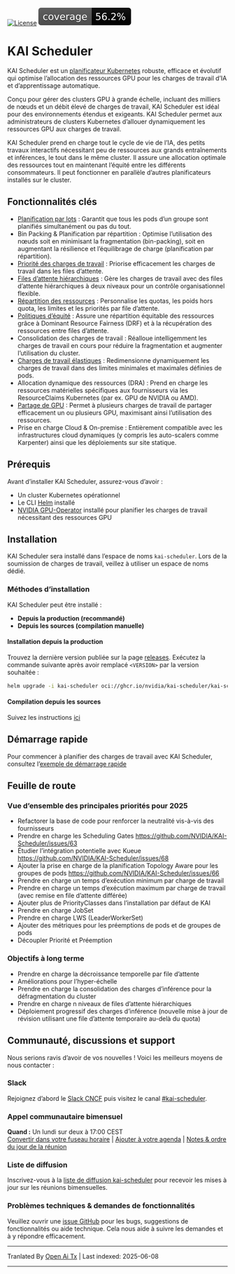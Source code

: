 [![License](https://img.shields.io/badge/License-Apache_2.0-blue.svg)](LICENSE) [![Coverage](https://github.com/NVIDIA/KAI-Scheduler/raw/coverage-badge/badges/coverage.svg)](https://github.com/NVIDIA/KAI-Scheduler/blob/main/.github/workflows/update-coverage-badge.yaml)
# KAI Scheduler
KAI Scheduler est un [planificateur Kubernetes](https://kubernetes.io/docs/concepts/scheduling-eviction/kube-scheduler/) robuste, efficace et évolutif qui optimise l’allocation des ressources GPU pour les charges de travail d’IA et d’apprentissage automatique.

Conçu pour gérer des clusters GPU à grande échelle, incluant des milliers de nœuds et un débit élevé de charges de travail, KAI Scheduler est idéal pour des environnements étendus et exigeants.
KAI Scheduler permet aux administrateurs de clusters Kubernetes d’allouer dynamiquement les ressources GPU aux charges de travail.

KAI Scheduler prend en charge tout le cycle de vie de l’IA, des petits travaux interactifs nécessitant peu de ressources aux grands entraînements et inférences, le tout dans le même cluster.
Il assure une allocation optimale des ressources tout en maintenant l’équité entre les différents consommateurs.
Il peut fonctionner en parallèle d’autres planificateurs installés sur le cluster.

## Fonctionnalités clés
* [Planification par lots](docs/batch/README.md) : Garantit que tous les pods d’un groupe sont planifiés simultanément ou pas du tout.
* Bin Packing & Planification par répartition : Optimise l’utilisation des nœuds soit en minimisant la fragmentation (bin-packing), soit en augmentant la résilience et l’équilibrage de charge (planification par répartition).
* [Priorité des charges de travail](docs/priority/README.md) : Priorise efficacement les charges de travail dans les files d’attente.
* [Files d’attente hiérarchiques](docs/queues/README.md) : Gère les charges de travail avec des files d’attente hiérarchiques à deux niveaux pour un contrôle organisationnel flexible.
* [Répartition des ressources](docs/fairness/README.md#resource-division-algorithm) : Personnalise les quotas, les poids hors quota, les limites et les priorités par file d’attente.
* [Politiques d’équité](docs/fairness/README.md#reclaim-strategies) : Assure une répartition équitable des ressources grâce à Dominant Resource Fairness (DRF) et à la récupération des ressources entre files d’attente.
* Consolidation des charges de travail : Réalloue intelligemment les charges de travail en cours pour réduire la fragmentation et augmenter l’utilisation du cluster.
* [Charges de travail élastiques](docs/elastic/README.md) : Redimensionne dynamiquement les charges de travail dans des limites minimales et maximales définies de pods.
* Allocation dynamique des ressources (DRA) : Prend en charge les ressources matérielles spécifiques aux fournisseurs via les ResourceClaims Kubernetes (par ex. GPU de NVIDIA ou AMD).
* [Partage de GPU](docs/gpu-sharing/README.md) : Permet à plusieurs charges de travail de partager efficacement un ou plusieurs GPU, maximisant ainsi l’utilisation des ressources.
* Prise en charge Cloud & On-premise : Entièrement compatible avec les infrastructures cloud dynamiques (y compris les auto-scalers comme Karpenter) ainsi que les déploiements sur site statique.

## Prérequis
Avant d’installer KAI Scheduler, assurez-vous d’avoir :

- Un cluster Kubernetes opérationnel
- Le CLI [Helm](https://helm.sh/docs/intro/install) installé
- [NVIDIA GPU-Operator](https://github.com/NVIDIA/gpu-operator) installé pour planifier les charges de travail nécessitant des ressources GPU

## Installation
KAI Scheduler sera installé dans l’espace de noms `kai-scheduler`. Lors de la soumission de charges de travail, veillez à utiliser un espace de noms dédié.

### Méthodes d’installation
KAI Scheduler peut être installé :

- **Depuis la production (recommandé)**
- **Depuis les sources (compilation manuelle)**

#### Installation depuis la production
Trouvez la dernière version publiée sur la page [releases](https://github.com/NVIDIA/KAI-Scheduler/releases).
Exécutez la commande suivante après avoir remplacé `<VERSION>` par la version souhaitée :
```sh
helm upgrade -i kai-scheduler oci://ghcr.io/nvidia/kai-scheduler/kai-scheduler -n kai-scheduler --create-namespace --version <VERSION>
```
#### Compilation depuis les sources
Suivez les instructions [ici](docs/developer/building-from-source.md)

## Démarrage rapide
Pour commencer à planifier des charges de travail avec KAI Scheduler, consultez l’[exemple de démarrage rapide](docs/quickstart/README.md)

## Feuille de route

### Vue d’ensemble des principales priorités pour 2025
* Refactorer la base de code pour renforcer la neutralité vis-à-vis des fournisseurs
* Prendre en charge les Scheduling Gates https://github.com/NVIDIA/KAI-Scheduler/issues/63
* Étudier l’intégration potentielle avec Kueue https://github.com/NVIDIA/KAI-Scheduler/issues/68
* Ajouter la prise en charge de la planification Topology Aware pour les groupes de pods https://github.com/NVIDIA/KAI-Scheduler/issues/66
* Prendre en charge un temps d’exécution minimum par charge de travail
* Prendre en charge un temps d’exécution maximum par charge de travail (avec remise en file d’attente différée)
* Ajouter plus de PriorityClasses dans l’installation par défaut de KAI
* Prendre en charge JobSet
* Prendre en charge LWS (LeaderWorkerSet)
* Ajouter des métriques pour les préemptions de pods et de groupes de pods
* Découpler Priorité et Préemption

### Objectifs à long terme
* Prendre en charge la décroissance temporelle par file d’attente
* Améliorations pour l’hyper-échelle
* Prendre en charge la consolidation des charges d’inférence pour la défragmentation du cluster
* Prendre en charge n niveaux de files d’attente hiérarchiques
* Déploiement progressif des charges d’inférence (nouvelle mise à jour de révision utilisant une file d’attente temporaire au-delà du quota)

## Communauté, discussions et support

Nous serions ravis d’avoir de vos nouvelles ! Voici les meilleurs moyens de nous contacter :

### Slack
Rejoignez d’abord le [Slack CNCF](https://communityinviter.com/apps/cloud-native/cncf) puis visitez le canal [#kai-scheduler](https://cloud-native.slack.com/archives/kai-scheduler).

### Appel communautaire bimensuel  
**Quand :** Un lundi sur deux à 17:00 CEST  
[Convertir dans votre fuseau horaire](https://dateful.com/time-zone-converter?t=17&tz2=Germany) | [Ajouter à votre agenda](https://calendar.google.com/calendar/event?action=TEMPLATE&tmeid=N2Q2bjhoNXAzMGc0cWpnZTQ4OGtpdXFhanFfMjAyNTA2MDlUMTUwMDAwWiAxZjQ2OTZiOWVlM2JiMWE1ZWIzMTAwODBkNDZiZmMwMDZjNTUxYWFiZmU1YTM3ZGM2YTc0NTFhYmNhMmE1ODk0QGc&tmsrc=1f4696b9ee3bb1a5eb310080d46bfc006c551aabfe5a37dc6a7451abca2a5894%40group.calendar.google.com&scp=ALL)  | [Notes & ordre du jour de la réunion](https://docs.google.com/document/d/13K7NGdPebOstlrsif1YLjGz1x-aJafMXeIgqbO7WghI/edit?usp=sharing)

### Liste de diffusion  
Inscrivez-vous à la [liste de diffusion kai-scheduler](https://groups.google.com/g/kai-scheduler) pour recevoir les mises à jour sur les réunions bimensuelles.

### Problèmes techniques & demandes de fonctionnalités  
Veuillez ouvrir une [issue GitHub](https://github.com/NVIDIA/KAI-Scheduler/issues/new/choose) pour les bugs, suggestions de fonctionnalités ou aide technique. Cela nous aide à suivre les demandes et à y répondre efficacement.



---


Tranlated By [Open Ai Tx](https://github.com/OpenAiTx/OpenAiTx) | Last indexed: 2025-06-08


---